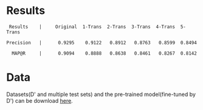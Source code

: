# Results
```
 Results    |     Original  1-Trans  2-Trans  3-Trans  4-Trans  5-Trans

Precision   |      0.9295    0.9122   0.8912   0.8763   0.8599  0.8494

  MAP@R     |      0.9094    0.8888   0.8638   0.8461   0.8267  0.8142
```
# Data

Datasets(D' and multiple test sets) and the pre-trained model(fine-tuned by D') can be download [here](https://zenodo.org/record/5679348#.YY4s9GBBxsY).
